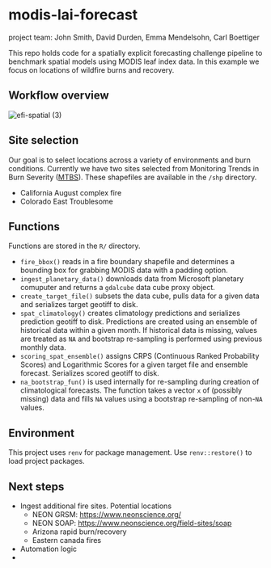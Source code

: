 # modis-lai-forecast
project team: John Smith, David Durden,  Emma Mendelsohn, Carl Boettiger

This repo holds code for a spatially explicit forecasting challenge pipeline to benchmark spatial models using MODIS leaf index data. In this example we focus on locations of wildfire burns and recovery.

## Workflow overview
![efi-spatial (3)](https://github.com/eco4cast/modis-lai-forecast/assets/16726030/8e9b7eb5-62ca-4a7f-9df1-a5c09bd569b2)


## Site selection
Our goal is to select locations across a variety of environments and burn conditions. Currently we have two sites selected from Monitoring Trends in Burn Severity ([MTBS](https://www.mtbs.gov/)). These shapefiles are available in the `/shp` directory.
- California August complex fire
- Colorado East Troublesome

## Functions

Functions are stored in the `R/` directory.

- `fire_bbox()` reads in a fire boundary shapefile and determines a bounding box for grabbing MODIS data with a padding option. 
- `ingest_planetary_data()` downloads data from Microsoft planetary comuputer and returns a `gdalcube` data cube proxy object. 
- `create_target_file()` subsets the data cube, pulls data for a given data and serializes target geotiff to disk.  
- `spat_climatology()` creates climatology predictions and serializes prediction geotiff to disk. Predictions are created using an ensemble of historical data within a given month. If historical data is missing, values are treated as `NA` and bootstrap re-sampling is performed using previous monthly data.
- `scoring_spat_ensemble()` assigns CRPS (Continuous Ranked Probability Scores) and Logarithmic Scores for a given target file and ensemble forecast. Serializes scored geotiff to disk.
- `na_bootstrap_fun()` is used internally for re-sampling during creation of climatological forecasts. The function takes a vector `x` of (possibly missing) data and fills `NA` values using a bootstrap re-sampling of non-`NA` values.

## Environment
This project uses `renv` for package management. Use `renv::restore()` to load project packages.

## Next steps
- Ingest additional fire sites. Potential locations
    - NEON GRSM: https://www.neonscience.org/
    - NEON SOAP: https://www.neonscience.org/field-sites/soap 
    - Arizona rapid burn/recovery
    - Eastern canada fires
- Automation logic
- 

